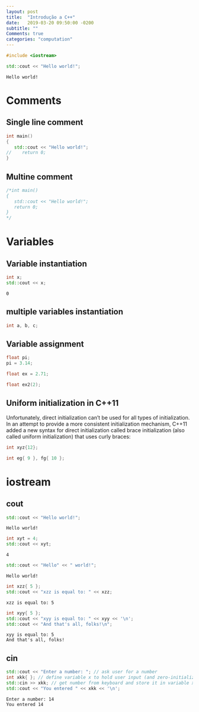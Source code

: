 ```yaml
---
layout: post
title:  "Introdução a C++"
date:	2019-03-20 09:50:00 -0200
subtitle: ""
Comments: true
categories: "computation"
---
```


```c++
#include <iostream>
```


```c++
std::cout << "Hello world!";
```

    Hello world!

# Comments

## Single line comment


```c++
int main()
{
   std::cout << "Hello world!";
//    return 0;
}
```

## Multine comment


```c++
/*int main()
{
   std::cout << "Hello world!";
   return 0;
}
*/
```

# Variables

## Variable instantiation


```c++
int x;
std::cout << x;
```

    0

## multiple variables instantiation


```c++
int a, b, c;
```

## Variable assignment


```c++
float pi;
pi = 3.14;
```


```c++
float ex = 2.71;
```


```c++
float ex2(2);
```

## Uniform initialization in C++11

Unfortunately, direct initialization can’t be used for all types of initialization. In an attempt to provide a more consistent initialization mechanism, C++11 added a new syntax for direct initialization called brace initialization (also called uniform initialization) that uses curly braces:


```c++
int xyz{12};
```


```c++
int eg{ 9 }, fg{ 10 };
```

# iostream

## cout


```c++
std::cout << "Hello world!";
```

    Hello world!


```c++
int xyt = 4;
std::cout << xyt;
```

    4


```c++
std::cout << "Hello" << " world!";
```

    Hello world!


```c++
int xzz{ 5 };
std::cout << "xzz is equal to: " << xzz;
```

    xzz is equal to: 5


```c++
int xyy{ 5 };
std::cout << "xyy is equal to: " << xyy << '\n';
std::cout << "And that's all, folks!\n";
```

    xyy is equal to: 5
    And that's all, folks!


## cin


```c++
std::cout << "Enter a number: "; // ask user for a number
int xkk{ }; // define variable x to hold user input (and zero-initialize it)
std::cin >> xkk; // get number from keyboard and store it in variable x
std::cout << "You entered " << xkk << '\n';
```

    Enter a number: 14
    You entered 14



```c++

```
